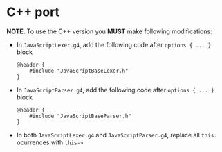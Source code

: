 # C++ port

**NOTE**: To use the C++ version you **MUST** make following modifications:

* In `JavaScriptLexer.g4`, add the following code after `options { ... }` block

    ```
    @header {
        #include "JavaScriptBaseLexer.h"
    }
    ```

* In `JavaScriptParser.g4`, add the following code after `options { ... }` block

    ```
    @header {
        #include "JavaScriptBaseParser.h"
    }
    ```

* In both `JavaScriptLexer.g4` and `JavaScriptParser.g4`, replace all `this.` ocurrences with `this->`
